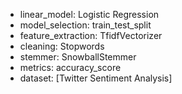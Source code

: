 - linear_model: Logistic Regression
- model_selection: train_test_split
- feature_extraction: TfidfVectorizer
- cleaning: Stopwords
- stemmer: SnowballStemmer
- metrics: accuracy_score
- dataset: [Twitter Sentiment Analysis]
